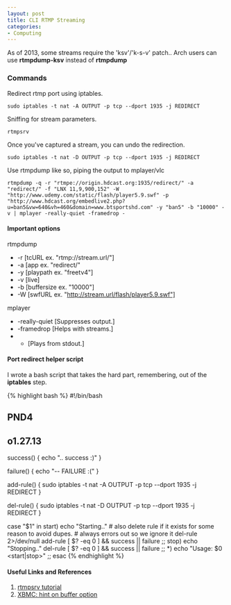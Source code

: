 ```yaml
---
layout: post
title: CLI RTMP Streaming
categories: 
- Computing
---
```

As of 2013, some streams require the 'ksv'/'k-s-v' patch.. Arch users can use **rtmpdump-ksv** instead of **rtmpdump**

### Commands
Redirect rtmp port using iptables.

    sudo iptables -t nat -A OUTPUT -p tcp --dport 1935 -j REDIRECT

Sniffing for stream parameters.

    rtmpsrv

Once you've captured a stream, you can undo the redirection.

    sudo iptables -t nat -D OUTPUT -p tcp --dport 1935 -j REDIRECT

Use rtmpdump like so, piping the output to mplayer/vlc

    rtmpdump -q -r "rtmpe://origin.hdcast.org:1935/redirect/" -a "redirect/" -f "LNX 11,9,900,152" -W "http://www.udemy.com/static/flash/player5.9.swf" -p "http://www.hdcast.org/embedlive2.php?u=ban5&vw=640&vh=460&domain=www.btsportshd.com" -y "ban5" -b "10000" -v | mplayer -really-quiet -framedrop -

#### Important options

rtmpdump

- -r [tcURL ex. "rtmp://stream.url/"]
- -a [app ex. "redirect/"
- -y [playpath ex. "freetv4"]
- -v [live]
- -b [buffersize ex. "10000"]
- -W [swfURL ex. "http://stream.url/flash/player5.9.swf"]

mplayer

- -really-quiet [Suppresses output.]
- -framedrop [Helps with streams.]
- - [Plays from stdout.]

#### Port redirect helper script
I wrote a bash script that takes the hard part, remembering, out of the **iptables** step.

{% highlight bash %}
#!/bin/bash

## PND4
## o1.27.13

success() {
  echo ".. success :)"
}

failure() {
  echo "-- FAILURE :("
}

add-rule() {
  sudo iptables -t nat -A OUTPUT -p tcp --dport 1935 -j REDIRECT
}

del-rule() {
  sudo iptables -t nat -D OUTPUT -p tcp --dport 1935 -j REDIRECT
}

case "$1" in
  start)
    echo "Starting.."
    # also delete rule if it exists for some reason to avoid dupes.
    # always errors out so we ignore it
    del-rule 2>/dev/null
    add-rule
    [ $? -eq 0 ] && success || failure
    ;;
  stop)
    echo "Stopping.."
    del-rule
    [ $? -eq 0 ] && success || failure
    ;;
  *)
    echo "Usage: $0 <start|stop>"
    ;;
esac
{% endhighlight %}

#### Useful Links and References

1. [rtmpsrv tutorial](http://stream-recorder.com/forum/tutorial-simply-use-rtmpsrv-and-example-t6325.html?p=18142)
2. [XBMC: hint on buffer option](http://trac.xbmc.org/ticket/14089)

